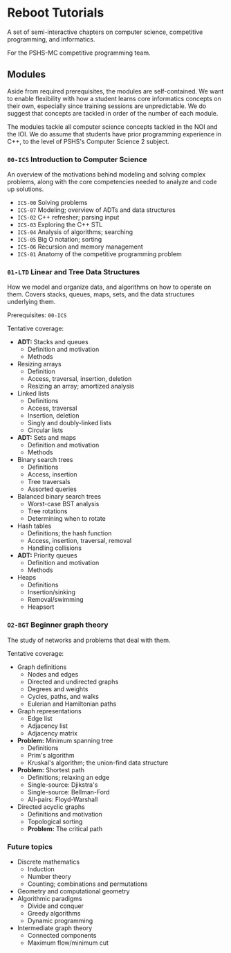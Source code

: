 # Reboot Tutorials

A set of semi-interactive chapters on computer science, competitive programming, and informatics.

For the PSHS-MC competitive programming team.

## Modules

Aside from required prerequisites, the modules are self-contained. We want to enable flexibility with how a student learns core informatics concepts on their own, especially since training sessions are unpredictable. We do suggest that concepts are tackled in order of the number of each module.

The modules tackle all computer science concepts tackled in the NOI and the IOI. We do assume that students have prior programming experience in C++, to the level of PSHS's Computer Science 2 subject.

### `00-ICS` Introduction to Computer Science

An overview of the motivations behind modeling and solving complex problems, along with the core competencies needed to analyze and code up solutions.

* `ICS-00` Solving problems
* `ICS-07` Modeling; overview of ADTs and data structures
* `ICS-02` C++ refresher; parsing input
* `ICS-03` Exploring the C++ STL
* `ICS-04` Analysis of algorithms; searching
* `ICS-05` Big O notation; sorting
* `ICS-06` Recursion and memory management
* `ICS-01` Anatomy of the competitive programming problem

### `01-LTD` Linear and Tree Data Structures

How we model and organize data, and algorithms on how to operate on them. Covers stacks, queues, maps, sets, and the data structures underlying them.

Prerequisites: `00-ICS`

Tentative coverage:
* **ADT:** Stacks and queues
    * Definition and motivation
    * Methods
* Resizing arrays
    * Definition
    * Access, traversal, insertion, deletion
    * Resizing an array; amortized analysis
* Linked lists
    * Definitions
    * Access, traversal
    * Insertion, deletion
    * Singly and doubly-linked lists
    * Circular lists
* **ADT:** Sets and maps
    * Definition and motivation
    * Methods
* Binary search trees
    * Definitions
    * Access, insertion
    * Tree traversals
    * Assorted queries
* Balanced binary search trees
    * Worst-case BST analysis
    * Tree rotations
    * Determining when to rotate
* Hash tables
    * Definitions; the hash function
    * Access, insertion, traversal, removal
    * Handling collisions
* **ADT:** Priority queues
    * Definition and motivation
    * Methods
* Heaps
    * Definitions
    * Insertion/sinking
    * Removal/swimming
    * Heapsort



### `O2-BGT` Beginner graph theory

The study of networks and problems that deal with them.

Tentative coverage:
* Graph definitions
    * Nodes and edges
    * Directed and undirected graphs
    * Degrees and weights
    * Cycles, paths, and walks
    * Eulerian and Hamiltonian paths
* Graph representations
    * Edge list
    * Adjacency list
    * Adjacency matrix
* **Problem:** Minimum spanning tree
    * Definitions
    * Prim's algorithm
    * Kruskal's algorithm; the union-find data structure
* **Problem:** Shortest path
    * Definitions; relaxing an edge
    * Single-source: Djikstra's
    * Single-source: Bellman-Ford
    * All-pairs: Floyd-Warshall
* Directed acyclic graphs
    * Definitions and motivation
    * Topological sorting
    * **Problem:** The critical path

### Future topics

* Discrete mathematics
    * Induction
    * Number theory
    * Counting; combinations and permutations
* Geometry and computational geometry
* Algorithmic paradigms
    * Divide and conquer
    * Greedy algorithms
    * Dynamic programming
* Intermediate graph theory
    * Connected components
    * Maximum flow/minimum cut

